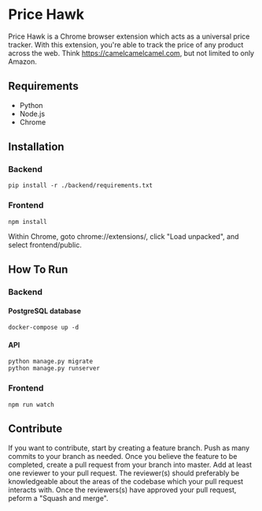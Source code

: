 # Price Hawk

Price Hawk is a Chrome browser extension which acts as a universal price
tracker. With this extension, you're able to track the price of any product
across the web. Think https://camelcamelcamel.com, but not limited to only
Amazon.

## Requirements

- Python
- Node.js
- Chrome

## Installation

### Backend

    pip install -r ./backend/requirements.txt

### Frontend

    npm install

Within Chrome, goto chrome://extensions/, click "Load unpacked", and select
frontend/public.

## How To Run

### Backend

#### PostgreSQL database

    docker-compose up -d

#### API

    python manage.py migrate
    python manage.py runserver

### Frontend

    npm run watch

## Contribute

If you want to contribute, start by creating a feature branch. Push as many
commits to your branch as needed. Once you believe the feature to be completed,
create a pull request from your branch into master. Add at least one reviewer to
your pull request. The reviewer(s) should preferably be knowledgeable about the
areas of the codebase which your pull request interacts with. Once the
reviewers(s) have approved your pull request, peform a "Squash and merge".

